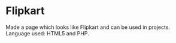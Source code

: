 # Flipkart
Made a page which looks like Flipkart and can be used in projects. Language used: HTML5 and PHP.
